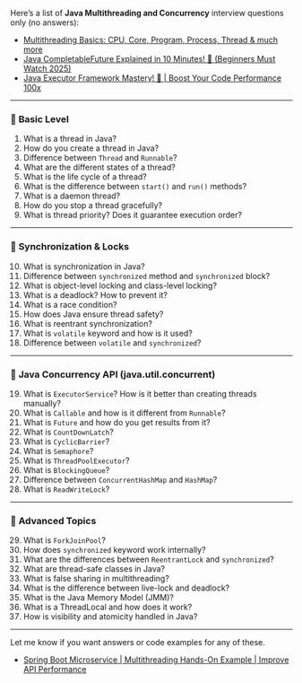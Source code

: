 Here’s a list of **Java Multithreading and Concurrency** interview questions only (no answers):

- [Multithreading Basics: CPU, Core, Program, Process, Thread & much more](https://www.youtube.com/watch?v=091vJWjl1A4&list=PLA3GkZPtsafYhmrZR_1nmQqfFSnkftOud)
- [Java CompletableFuture Explained in 10 Minutes! 🚀 (Beginners Must Watch 2025)](https://www.youtube.com/watch?v=JoYFkYqE8S0)
- [Java Executor Framework Mastery! 🚀 | Boost Your Code Performance 100x](https://www.youtube.com/watch?v=ip68xxgffC8)

---

### 🔹 **Basic Level**

1. What is a thread in Java?
2. How do you create a thread in Java?
3. Difference between `Thread` and `Runnable`?
4. What are the different states of a thread?
5. What is the life cycle of a thread?
6. What is the difference between `start()` and `run()` methods?
7. What is a daemon thread?
8. How do you stop a thread gracefully?
9. What is thread priority? Does it guarantee execution order?

---

### 🔹 **Synchronization & Locks**

10. What is synchronization in Java?
11. Difference between `synchronized` method and `synchronized` block?
12. What is object-level locking and class-level locking?
13. What is a deadlock? How to prevent it?
14. What is a race condition?
15. How does Java ensure thread safety?
16. What is reentrant synchronization?
17. What is `volatile` keyword and how is it used?
18. Difference between `volatile` and `synchronized`?

---

### 🔹 **Java Concurrency API (java.util.concurrent)**

19. What is `ExecutorService`? How is it better than creating threads manually?
20. What is `Callable` and how is it different from `Runnable`?
21. What is `Future` and how do you get results from it?
22. What is `CountDownLatch`?
23. What is `CyclicBarrier`?
24. What is `Semaphore`?
25. What is `ThreadPoolExecutor`?
26. What is `BlockingQueue`?
27. Difference between `ConcurrentHashMap` and `HashMap`?
28. What is `ReadWriteLock`?

---

### 🔹 **Advanced Topics**

29. What is `ForkJoinPool`?
30. How does `synchronized` keyword work internally?
31. What are the differences between `ReentrantLock` and `synchronized`?
32. What are thread-safe classes in Java?
33. What is false sharing in multithreading?
34. What is the difference between live-lock and deadlock?
35. What is the Java Memory Model (JMM)?
36. What is a ThreadLocal and how does it work?
37. How is visibility and atomicity handled in Java?

---

Let me know if you want answers or code examples for any of these.


- [Spring Boot Microservice | Multithreading Hands-On Example | Improve API Performance](https://www.youtube.com/watch?v=gMmN7wZZezI)